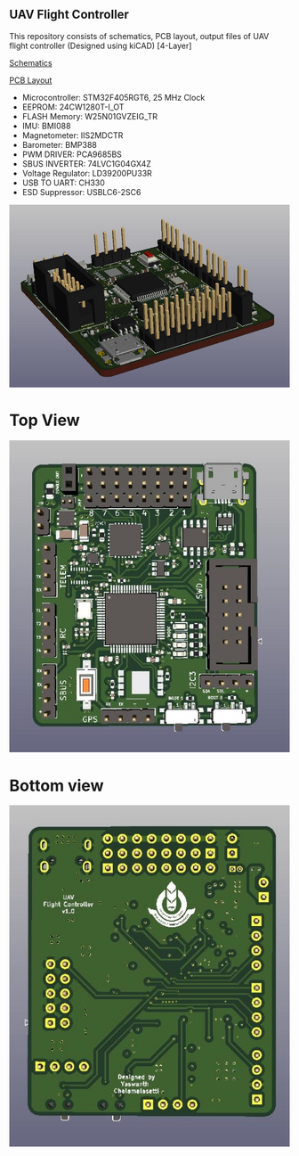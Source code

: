 ## UAV Flight Controller
This repository consists of schematics, PCB layout, output files of UAV flight controller (Designed using kiCAD) [4-Layer]

[Schematics](https://raw.githubusercontent.com/yaswanth-iit/uav-flight-controller/master/quick%20view/schematics.pdf)

[PCB Layout](https://raw.githubusercontent.com/yaswanth-iit/uav-flight-controller/master/quick%20view/full%20pcb%20layout.pdf)
* Microcontroller:  STM32F405RGT6, 25 MHz Clock
* EEPROM: 24CW1280T-I_OT
* FLASH Memory: W25N01GVZEIG_TR
* IMU: BMI088
* Magnetometer: IIS2MDCTR
* Barometer: BMP388
* PWM DRIVER: PCA9685BS
* SBUS INVERTER: 74LVC1G04GX4Z
* Voltage Regulator: LD39200PU33R
* USB TO UART: CH330
* ESD Suppressor: USBLC6-2SC6

<img src="https://github.com/yaswanth-iit/uav-flight-controller/blob/master/quick%20view/royal_fc_side_view.jpg" width="600">

# Top View

<img src="https://github.com/yaswanth-iit/uav-flight-controller/blob/master/quick%20view/royal_fc_front_view.jpg" width="600">

# Bottom view

<img src="https://github.com/yaswanth-iit/uav-flight-controller/blob/master/quick%20view/royal_fc_back_view.jpg" width="600">
